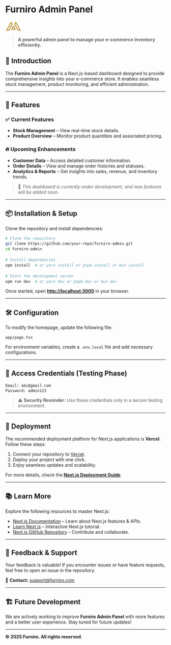 # Furniro Admin Panel

![Furniro Admin Panel](https://raw.githubusercontent.com/Moh-Tayyab/furniro_admin_panel/master/public/logo1.png)


> **A powerful admin panel to manage your e-commerce inventory efficiently.**

## 🚀 Introduction

The **Furniro Admin Panel** is a Next.js-based dashboard designed to provide comprehensive insights into your e-commerce store. It enables seamless stock management, product monitoring, and efficient administration.

---

## 📌 Features

### ✅ Current Features
- **Stock Management** – View real-time stock details.
- **Product Overview** – Monitor product quantities and associated pricing.

### 🔥 Upcoming Enhancements
- **Customer Data** – Access detailed customer information.
- **Order Details** – View and manage order histories and statuses.
- **Analytics & Reports** – Get insights into sales, revenue, and inventory trends.

> 🚧 *This dashboard is currently under development, and new features will be added soon.*

---

## 📦 Installation & Setup

Clone the repository and install dependencies:

```bash
# Clone the repository
git clone https://github.com/your-repo/furniro-admin.git
cd furniro-admin

# Install dependencies
npm install  # or yarn install or pnpm install or bun install

# Start the development server
npm run dev  # or yarn dev or pnpm dev or bun dev
```

Once started, open **[http://localhost:3000](http://localhost:3000)** in your browser.

---

## 🛠 Configuration

To modify the homepage, update the following file:
```plaintext
app/page.tsx
```

For environment variables, create a `.env.local` file and add necessary configurations.

---

## 🔐 Access Credentials (Testing Phase)

```plaintext
Email: abc@gmail.com
Password: admin123
```

> ⚠ **Security Reminder:** Use these credentials only in a secure testing environment.

---

## 🚀 Deployment

The recommended deployment platform for Next.js applications is **Vercel**.
Follow these steps:

1. Connect your repository to [Vercel](https://vercel.com/).
2. Deploy your project with one click.
3. Enjoy seamless updates and scalability.

For more details, check the **[Next.js Deployment Guide](https://nextjs.org/docs/deployment)**.

---

## 📚 Learn More

Explore the following resources to master Next.js:

- [Next.js Documentation](https://nextjs.org/docs) – Learn about Next.js features & APIs.
- [Learn Next.js](https://nextjs.org/learn) – Interactive Next.js tutorial.
- [Next.js GitHub Repository](https://github.com/vercel/next.js) – Contribute and collaborate.

---

## 📩 Feedback & Support

Your feedback is valuable! If you encounter issues or have feature requests, feel free to open an issue in the repository.

📧 **Contact:** support@furniro.com

---

## 🏗 Future Development

We are actively working to improve **Furniro Admin Panel** with more features and a better user experience. Stay tuned for future updates!

---

**© 2025 Furniro. All rights reserved.**

